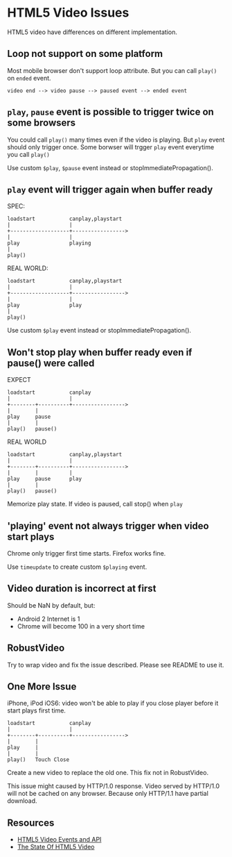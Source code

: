 HTML5 Video Issues
==================

HTML5 video have differences on different implementation.


Loop not support on some platform
---------------------------------

Most mobile browser don't support loop attribute.
But you can call `play()` on `ended` event.


    video end --> video pause --> paused event --> ended event


`play`, `pause` event is possible to trigger twice on some browsers
------------------------------------------------------------------

You could call `play()` many times even if the video is playing.
But `play` event should only trigger once.
Some borwser will trgger `play` event everytime you call `play()`

Use custom `$play`, `$pause` event instead or stopImmediatePropagation().

`play` event will trigger again when buffer ready
-------------------------------------------------

SPEC:

    loadstart           canplay,playstart
    |                   |
    +-------------------+----------------->
    |                   |
    play                playing 
    |    
    play()

REAL WORLD:

    loadstart           canplay,playstart
    |                   |
    +-------------------+----------------->
    |                   |
    play                play
    |    
    play() 


Use custom `$play` event instead or stopImmediatePropagation().


Won't stop play when buffer ready even if pause() were called
----------------------------------------------------------------

EXPECT

    loadstart           canplay
    |                   |
    +--------+----------+----------------->
    |        |          
    play     pause           
    |        |
    play()   pause()

REAL WORLD

    loadstart           canplay,playstart
    |                   |
    +--------+----------+----------------->
    |        |          |
    play     pause      play     
    |        |
    play()   pause()

Memorize play state. If video is paused, call stop() when `play`


'playing' event not always trigger when video start plays
---------------------------------------------------------

Chrome only trigger first time starts. Firefox works fine.

Use `timeupdate` to create custom `$playing` event.


Video duration is incorrect at first
------------------------------------

Should be NaN by default, but:
* Android 2 Internet is 1
* Chrome will become 100 in a very short time



RobustVideo
-----------

Try to wrap video and fix the issue described.
Please see README to use it.


One More Issue
--------------

iPhone, iPod iOS6: video won't be able to play if you close player before it start plays first time.

    loadstart           canplay
    |                   |
    +--------+----------+----------------->
    |        |          
    play     |           
    |        |
    play()   Touch Close

Create a new video to replace the old one.
This fix not in RobustVideo.

This issue might caused by HTTP/1.0 response.
Video served by HTTP/1.0 will not be cached on any browser.
Because only HTTP/1.1 have partial download.

Resources
---------

* [HTML5 Video Events and API](http://www.w3.org/2010/05/video/mediaevents.html)
* [The State Of HTML5 Video](http://www.longtailvideo.com/html5/)
